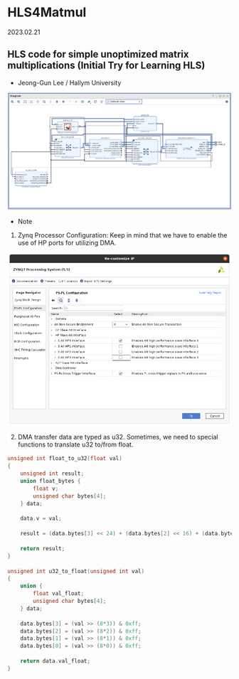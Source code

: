 # HLS4Matmul

2023.02.21

## HLS code for simple unoptimized matrix multiplications (Initial Try for Learning HLS)
- Jeong-Gun Lee / Hallym University

![MM Accelerator on Zynq FPGA](./MM_Blocks.png)

* Note

1. Zynq Processor Configuration: Keep in mind that we have to enable the use of HP ports for utilizing DMA.

![Customizing Zynq Processor IP](./customizing-IP.png)


2. DMA transfer data are typed as u32. Sometimes, we need to special functions to translate u32 to/from float.
```C
unsigned int float_to_u32(float val)
{
	unsigned int result;
	union float_bytes {
		float v;
		unsigned char bytes[4];
	} data;

	data.v = val;

	result = (data.bytes[3] << 24) + (data.bytes[2] << 16) + (data.bytes[1] << 8) + (data.bytes[0]);

	return result;
}

unsigned int u32_to_float(unsigned int val)
{
	union {
		float val_float;
		unsigned char bytes[4];
	} data;

	data.bytes[3] = (val >> (8*3)) & 0xff;
	data.bytes[2] = (val >> (8*2)) & 0xff;
	data.bytes[1] = (val >> (8*1)) & 0xff;
	data.bytes[0] = (val >> (8*0)) & 0xff;

	return data.val_float;
}
```
